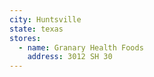 ```yaml
---
city: Huntsville
state: texas
stores:
  - name: Granary Health Foods
    address: 3012 SH 30
---
```

